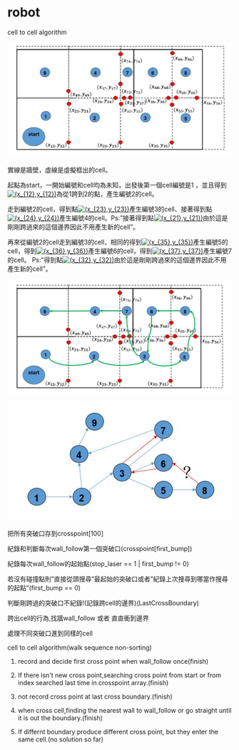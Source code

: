 # robot
cell to cell algorithm


![image](https://github.com/WeJay/robot/blob/master/png/flow.JPG)



實線是牆壁，虛線是虛擬框出的cell。   
    
起點為start，一開始編號和cell均為未知，出發後第一個cell編號是1 ，並且得到<a href="https://www.codecogs.com/eqnedit.php?latex=(x_{12},y_{12})" target="_blank"><img src="https://latex.codecogs.com/gif.latex?(x_{12},y_{12})" title="(x_{12},y_{12})" /></a>為從1跨到2的點，產生編號2的cell。    
    
走到編號2的cell，得到點<a href="https://www.codecogs.com/eqnedit.php?latex=(x_{23},y_{23})" target="_blank"><img src="https://latex.codecogs.com/gif.latex?(x_{23},y_{23})" title="(x_{23},y_{23})" /></a>產生編號3的cell、接著得到點<a href="https://www.codecogs.com/eqnedit.php?latex=(x_{24},y_{24})" target="_blank"><img src="https://latex.codecogs.com/gif.latex?(x_{24},y_{24})" title="(x_{24},y_{24})" /></a>產生編號4的cell。Ps:”接著得到點<a href="https://www.codecogs.com/eqnedit.php?latex=(x_{21},y_{21})" target="_blank"><img src="https://latex.codecogs.com/gif.latex?(x_{21},y_{21})" title="(x_{21},y_{21})" /></a>由於這是剛剛跨過來的這個邊界因此不用產生新的cell”。   
    
再來從編號2的cell走到編號3的cell，相同的得到<a href="https://www.codecogs.com/eqnedit.php?latex=(x_{35},y_{35})" target="_blank"><img src="https://latex.codecogs.com/gif.latex?(x_{35},y_{35})" title="(x_{35},y_{35})" /></a>產生編號5的cell，得到<a href="https://www.codecogs.com/eqnedit.php?latex=(x_{36},y_{36})" target="_blank"><img src="https://latex.codecogs.com/gif.latex?(x_{36},y_{36})" title="(x_{36},y_{36})" /></a>產生編號6的cell，得到<a href="https://www.codecogs.com/eqnedit.php?latex=(x_{37},y_{37})" target="_blank"><img src="https://latex.codecogs.com/gif.latex?(x_{37},y_{37})" title="(x_{37},y_{37})" /></a>產生編號7的cell。 Ps:”得到點<a href="https://www.codecogs.com/eqnedit.php?latex=(x_{32},y_{32})" target="_blank"><img src="https://latex.codecogs.com/gif.latex?(x_{32},y_{32})" title="(x_{32},y_{32})" /></a>由於這是剛剛跨過來的這個邊界因此不用產生新的cell”。   
    
    
![image](https://github.com/WeJay/robot/blob/master/png/flow2.JPG)
	
	
	
![image](https://github.com/WeJay/robot/blob/master/png/graph.JPG)



把所有突破口存到crosspoint[100]		
		
紀錄和判斷每次wall_follow第一個突破口(crosspoint[first_bump])		
		
紀錄每次wall_follow的起始點(stop_laser == 1 | first_bump != 0)		

若沒有碰撞點則”直接從頭搜尋”最起始的突破口或者”紀錄上次搜尋到哪當作搜尋的起點”(first_bump == 0)		

判斷剛跨過的突破口不紀錄!(記錄跨cell的邊界)(LastCrossBoundary)		

跨出cell的行為,找牆wall_follow 或者 直直衝到邊界		

處理不同突破口進到同樣的cell		

cell to cell algorithm(walk sequence non-sorting)		

1. record and decide first cross point when wall_follow once(finish)		

2. If there isn't new cross point,searching cross point from start or from index searched last time in crosspoint array.(finish)		

3. not record cross point at last cross boundary.(finish)		

4. when cross cell,finding the nearest wall to wall_follow or go straight until it is out the boundary.(finish)		

5. If differnt boundary produce different cross point, but they enter the same cell.(no solution so far)		
